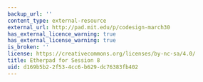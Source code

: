 ```yaml
---
backup_url: ''
content_type: external-resource
external_url: http://pad.mit.edu/p/codesign-march30
has_external_licence_warning: true
has_external_license_warning: true
is_broken: ''
license: https://creativecommons.org/licenses/by-nc-sa/4.0/
title: Etherpad for Session 8
uid: d169b5b2-2f53-4cc6-b629-dc76383fb402
---
```

